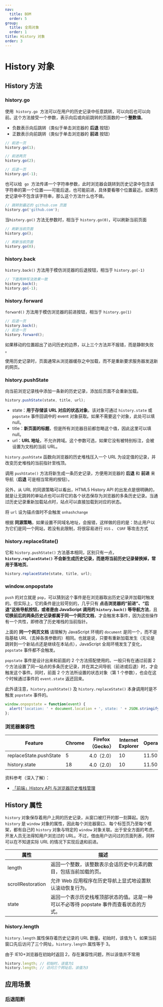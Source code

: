 ```yaml
---
nav:
  title: BOM
  order: 5
group:
  title: 全局对象
  order: 1
title: History 对象
order: 3
---
```


# History 对象

## History 方法

### history.go

使用  `history.go`  方法可以在用户的历史记录中任意跳转，可以向后也可以向前。这个方法接受一个参数，表示向后或向前跳转的页面数的一个**整数值**。

- 负数表示向后跳转（类似于单击浏览器的 **后退** 按钮）
- 正数表示向前跳转（类似于单击浏览器的 **前进** 按钮）

```js
// 前进一页
history.go(1);

// 前进两页
history.go(2);

// 后退一页
history.go(-1);
```

也可以给  `go`  方法传递一个字符串参数，此时浏览器会跳转到历史记录中包含该字符串的第一个位置——可能后退，也可能前进，具体要看哪个位置最近。如果历史记录中不包含该字符串，那么这个方法什么也不做。

```js
// 跳转到最近的 github.com 页面
history.go('github.com');
```

当`history.go()` 方法无参数时，相当于 `history.go(0)`，可以刷新当前页面

```js
// 刷新当前页面
history.go();

// 刷新当前页面
history.go(0);
```

### history.back

`history.back()` 方法用于模仿浏览器的后退按钮，相当于 `history.go(-1)`

```js
// 下面两种写法效果一致
history.back();
history.go(-1);
```

### history.forward

`forward()` 方法用于模仿浏览器的前进按钮，相当于 `history.go(1)`

```js
// 后退一页
history.back();
// 前进一页
history.forward();
```

如果移动的位置超出了访问历史的边界，以上三个方法并不报错，而是静默失败 。

使用历史记录时，页面通常从浏览器缓存之中加载，而不是重新要求服务器发送新的网页。

### history.pushState

向当前浏览记录栈中添加一条新的历史记录，添加后页面不会重新加载。

```js
history.pushState(state, title, url);
```

- state：**用于存储该 URL 对应的状态对象**。该对象可通过 `history.state` 或 `popstate` 事件回调中的 event 对象获取。如果不需要这个对象，此处可以填 null。
- title：**新页面的标题**，但是所有浏览器目前都忽略这个值，因此这里可以填 null。
- url：**URL 地址**，不允许跨域。这个参数可选，如果它没有被特别标注，会被设置为文档的当前 URL。

`history.pushState` 函数向浏览器的历史堆栈压入一个 URL 为设定值的记录，并改变历史堆栈的当前指针至栈顶。

调用 `pushState()` 方法将新生成一条历史记录，方便用浏览器的 **后退** 和 **前进** 来导航（**后退** 可是相当常用的按钮）。

另外，从 URL 的同源策略可以看出，HTML5 History API 的出发点是很明确的，就是让无跳转的单站点也可以将它的各个状态保存为浏览器的多条历史记录。当通过历史记录重新加载站点时，站点可以直接加载到对应的状态。

将 `url` 设为锚点值时不会触发 `onhashchange`

根据 **同源策略**，如果设置不同域名地址，会报错，这样做的目的是：防止用户以为它们是同一个网站，若没有此限制，将很容易进行 `XSS` 、 `CSRF` 等攻击方式

### history.replaceState()

它和 `history.pushState()` 方法基本相同，区别只有一点，**`history.replaceState()` 不会新生成历史记录，而是将当前历史记录替换掉，常用于落地页**。

```js
history.replaceState(state, title, url);
```

### window.onpopstate

`push` 的对立就是 `pop`，可以猜到这个事件是在浏览器取出历史记录并加载时触发的。但实际上，它的条件是比较苛刻的，几乎只有 **点击浏览器的“前进”、“后退”这些导航按钮，或者是由 JavaScript 调用的 `history.back()` 等导航方法**，且 **切换前后的两条历史记录都属于同一个网页文档**，才会触发本事件，因为这些操作有一个共性，即修改了历史堆栈的当前指针。

上面的 **同一个网页文档** 请理解为 JavaScript 环境的 `document` 是同一个，而不是指基础 URL（去掉各类参数的）相同。也就是说，只要有重新加载发生（无论是跳转到一个新站点还是继续在本站点），JavaScript 全局环境发生了变化，`popstate` 事件都不会触发。

`popstate` 事件是设计出来和前面的 2 个方法搭配使用的。一般只有在通过前面 2 个方法设置了同一站点的多条历史记录，并在其之间导航（前进或后退）时，才会触发这个事件。同时，前面 2 个方法所设置的状态对象（第 1 个参数），也会在这个时候通过事件的 `event.state` 返还回来。

此外请注意，`history.pushState()` 及 `history.replaceState()` 本身调用时是不触发 `popstate` 事件的。

```js
window.onpopstate = function(event) {
  alert('location: ' + document.location + ', state: ' + JSON.stringify(event.state));
};
```

### 浏览器兼容性

| Feature                | Chrome | Firefox（Gecko） | Internet Explorer | Opera | Safari |
| ---------------------- | ------ | ---------------- | ----------------- | ----- | ------ |
| replaceState.pushState | 5      | 4.0（2.0）       | 10                | 11.50 | 5.0    |
| history.state          | 18     | 4.0（2.0）       | 10                | 11.50 | 6.0    |

资料参考（深入了解）：

- [「前端」History API 与浏览器历史堆栈管理](https://github.com/ShowJoy-com/showjoy-blog/issues/2)

## History 属性

`history` 对象保存着用户上网的历史记录，从窗口被打开的那一刻算起。因为 `history` 是 `window` 对象的属性，因此每个浏览器窗口、每个标签页乃至每个框架，都有自己的 `history` 对象与特定的 `window` 对象关联。出于安全方面的考虑，开发人员无法得知用户浏览过的 URL。不过，借由用户访问过的页面列表，同样可以在不知道实际 URL 的情况下实现后退和前进。

| 属性              | 描述                                                                                   |
| ----------------- | -------------------------------------------------------------------------------------- |
| length            | 返回一个整数，该整数表示会话历史中元素的数目，包括当前加载的页。                       |
| scrollRestoration | 允许 Web 应用程序在历史导航上显式地设置默认滚动恢复行为。                              |
| state             | 返回一个表示历史栈堆顶部状态的值。这是一种可以不必等待 popstate 事件而查看状态的方式。 |

### history.length

`history.length` 属性保存着历史记录的 URL 数量。初始时，该值为 1。如果当前窗口先后访问了三个网址，`history.length` 属性等于 3。

由于 IE10+浏览器在初始时返回 2，存在兼容性问题，所以该值并不常用

```js
history.length; // 初始时，该值为1
history.length; // 访问三个网址后，该值为3
```

## 应用场景

### 后退阻断
